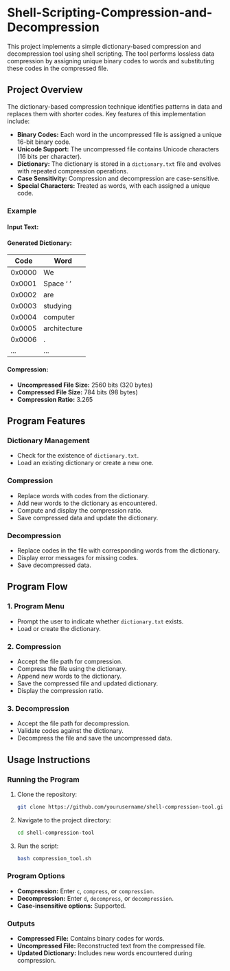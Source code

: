 # Shell-Scripting-Compression-and-Decompression

This project implements a simple dictionary-based compression and decompression tool using shell scripting. The tool performs lossless data compression by assigning unique binary codes to words and substituting these codes in the compressed file.

## Project Overview

The dictionary-based compression technique identifies patterns in data and replaces them with shorter codes. Key features of this implementation include:

- **Binary Codes:** Each word in the uncompressed file is assigned a unique 16-bit binary code.
- **Unicode Support:** The uncompressed file contains Unicode characters (16 bits per character).
- **Dictionary:** The dictionary is stored in a `dictionary.txt` file and evolves with repeated compression operations.
- **Case Sensitivity:** Compression and decompression are case-sensitive.
- **Special Characters:** Treated as words, with each assigned a unique code.

### Example

#### Input Text:


#### Generated Dictionary:

| Code     | Word         |
|----------|--------------|
| 0x0000   | We           |
| 0x0001   | Space ‘ ’    |
| 0x0002   | are          |
| 0x0003   | studying     |
| 0x0004   | computer     |
| 0x0005   | architecture |
| 0x0006   | .            |
| ...      | ...          |

#### Compression:

- **Uncompressed File Size:** 2560 bits (320 bytes)
- **Compressed File Size:** 784 bits (98 bytes)
- **Compression Ratio:** 3.265

## Program Features

### Dictionary Management
- Check for the existence of `dictionary.txt`.
- Load an existing dictionary or create a new one.

### Compression
- Replace words with codes from the dictionary.
- Add new words to the dictionary as encountered.
- Compute and display the compression ratio.
- Save compressed data and update the dictionary.

### Decompression
- Replace codes in the file with corresponding words from the dictionary.
- Display error messages for missing codes.
- Save decompressed data.

## Program Flow

### 1. Program Menu
- Prompt the user to indicate whether `dictionary.txt` exists.
- Load or create the dictionary.

### 2. Compression
- Accept the file path for compression.
- Compress the file using the dictionary.
- Append new words to the dictionary.
- Save the compressed file and updated dictionary.
- Display the compression ratio.

### 3. Decompression
- Accept the file path for decompression.
- Validate codes against the dictionary.
- Decompress the file and save the uncompressed data.

## Usage Instructions

### Running the Program
1. Clone the repository:
    ```bash
    git clone https://github.com/yourusername/shell-compression-tool.git
    ```
2. Navigate to the project directory:
    ```bash
    cd shell-compression-tool
    ```
3. Run the script:
    ```bash
    bash compression_tool.sh
    ```

### Program Options
- **Compression:** Enter `c`, `compress`, or `compression`.
- **Decompression:** Enter `d`, `decompress`, or `decompression`.
- **Case-insensitive options:** Supported.

### Outputs
- **Compressed File:** Contains binary codes for words.
- **Uncompressed File:** Reconstructed text from the compressed file.
- **Updated Dictionary:** Includes new words encountered during compression.

